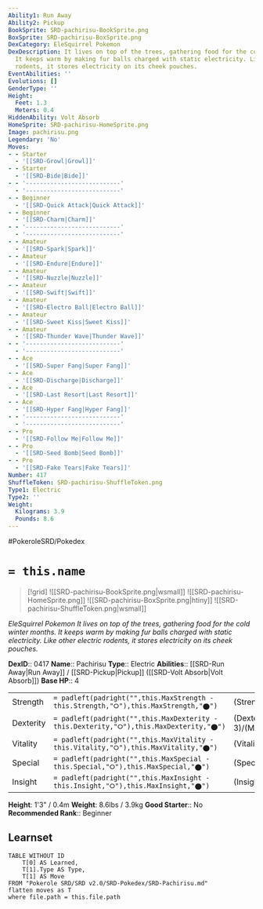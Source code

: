 ```yaml
---
Ability1: Run Away
Ability2: Pickup
BookSprite: SRD-pachirisu-BookSprite.png
BoxSprite: SRD-pachirisu-BoxSprite.png
DexCategory: EleSquirrel Pokemon
DexDescription: It lives on top of the trees, gathering food for the cold winter months.
  It keeps warm by making fur balls charged with static electricity. Like other electric
  rodents, it stores electricity on its cheek pouches.
EventAbilities: ''
Evolutions: []
GenderType: ''
Height:
  Feet: 1.3
  Meters: 0.4
HiddenAbility: Volt Absorb
HomeSprite: SRD-pachirisu-HomeSprite.png
Image: pachirisu.png
Legendary: 'No'
Moves:
- - Starter
  - '[[SRD-Growl|Growl]]'
- - Starter
  - '[[SRD-Bide|Bide]]'
- - '---------------------------'
  - '---------------------------'
- - Beginner
  - '[[SRD-Quick Attack|Quick Attack]]'
- - Beginner
  - '[[SRD-Charm|Charm]]'
- - '---------------------------'
  - '---------------------------'
- - Amateur
  - '[[SRD-Spark|Spark]]'
- - Amateur
  - '[[SRD-Endure|Endure]]'
- - Amateur
  - '[[SRD-Nuzzle|Nuzzle]]'
- - Amateur
  - '[[SRD-Swift|Swift]]'
- - Amateur
  - '[[SRD-Electro Ball|Electro Ball]]'
- - Amateur
  - '[[SRD-Sweet Kiss|Sweet Kiss]]'
- - Amateur
  - '[[SRD-Thunder Wave|Thunder Wave]]'
- - '---------------------------'
  - '---------------------------'
- - Ace
  - '[[SRD-Super Fang|Super Fang]]'
- - Ace
  - '[[SRD-Discharge|Discharge]]'
- - Ace
  - '[[SRD-Last Resort|Last Resort]]'
- - Ace
  - '[[SRD-Hyper Fang|Hyper Fang]]'
- - '---------------------------'
  - '---------------------------'
- - Pro
  - '[[SRD-Follow Me|Follow Me]]'
- - Pro
  - '[[SRD-Seed Bomb|Seed Bomb]]'
- - Pro
  - '[[SRD-Fake Tears|Fake Tears]]'
Number: 417
ShuffleToken: SRD-pachirisu-ShuffleToken.png
Type1: Electric
Type2: ''
Weight:
  Kilograms: 3.9
  Pounds: 8.6
---
```


#PokeroleSRD/Pokedex

# `= this.name`

> [!grid]
> ![[SRD-pachirisu-BookSprite.png|wsmall]]
> ![[SRD-pachirisu-HomeSprite.png]]
> ![[SRD-pachirisu-BoxSprite.png|htiny]]
> ![[SRD-pachirisu-ShuffleToken.png|wsmall]]


*EleSquirrel Pokemon*
*It lives on top of the trees, gathering food for the cold winter months. It keeps warm by making fur balls charged with static electricity. Like other electric rodents, it stores electricity on its cheek pouches.*

**DexID**:: 0417
**Name**:: Pachirisu
**Type**:: Electric
**Abilities**:: [[SRD-Run Away|Run Away]] / [[SRD-Pickup|Pickup]] ([[SRD-Volt Absorb|Volt Absorb]])
**Base HP**:: 4

|           |                                                                                        |                                          |
| --------- | -------------------------------------------------------------------------------------- | ---------------------------------------- |
| Strength  | `= padleft(padright("",this.MaxStrength - this.Strength,"⭘"),this.MaxStrength,"⬤")`    | (Strength::2)/(MaxStrength::4)   |
| Dexterity | `= padleft(padright("",this.MaxDexterity - this.Dexterity,"⭘"),this.MaxDexterity,"⬤")` | (Dexterity:: 3)/(MaxDexterity::6) |
| Vitality  | `= padleft(padright("",this.MaxVitality - this.Vitality,"⭘"),this.MaxVitality,"⬤")`    | (Vitality::2)/(MaxVitality::5)   |
| Special   | `= padleft(padright("",this.MaxSpecial - this.Special,"⭘"),this.MaxSpecial,"⬤")`       | (Special::2)/(MaxSpecial::4)     |
| Insight   | `= padleft(padright("",this.MaxInsight - this.Insight,"⭘"),this.MaxInsight,"⬤")`       | (Insight::2)/(MaxInsight::5)     |

**Height**: 1'3" / 0.4m
**Weight**: 8.6lbs / 3.9kg
**Good Starter**:: No
**Recommended Rank**:: Beginner

## Learnset

```dataview
TABLE WITHOUT ID
    T[0] AS Learned,
    T[1].Type AS Type,
    T[1] AS Move
FROM "Pokerole SRD/SRD v2.0/SRD-Pokedex/SRD-Pachirisu.md"
flatten moves as T
where file.path = this.file.path
```
